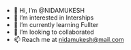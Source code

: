 - 👋 Hi, I’m @NIDAMUKESH
- 👀 I’m interested in Interships
- 🌱 I’m currently learning Fullter
- 💞️ I’m looking to collaborated
- 📫  Reach me at nidamukesh@mail.com 

<!---
NIDAMUKESH/NIDAMUKESH is a ✨ special ✨ repository because its `README.md` (this file) appears on your GitHub profile.
You can click the Preview link to take a look at your changes.
--->

